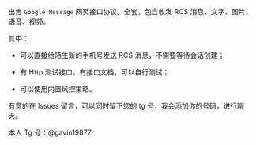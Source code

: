 出售 `Google Message` 网页接口协议。全套，包含收发 RCS 消息，文字、图片、语音、视频。

其中：
 
  * 可以直接给陌生新的手机号发送 RCS 消息，不需要等待会话创建；
 
  * 有 Http 测试接口，有接口文档，可以自行测试；   
     
  * 可以使用内置风控策略。     
  
有意的在 Issues 留言，可以同时留下您的 tg 号，我会添加你的号码，进行聊天。  

本人 Tg 号：@gavin19877
